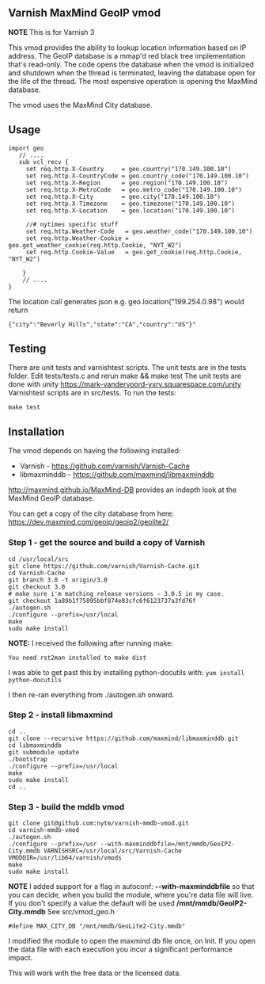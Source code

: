 Varnish MaxMind GeoIP vmod
--------------------------

**NOTE**
This is for Varnish 3

This vmod provides the ability to lookup location information based on IP address. The GeoIP database is a mmap'd red black tree implementation that's read-only. The code opens the database when the vmod is initialized and shutdown when the thread is terminated, leaving the database open for the life of the thread. The most expensive operation is opening the MaxMind database.

The vmod uses the MaxMind City database. 

## Usage

```
import geo
   // ....
   sub vcl_recv {
     set req.http.X-Country     = geo.country("170.149.100.10")
     set req.http.X-CountryCode = geo.country_code("170.149.100.10")
     set req.http.X-Region      = geo.region("170.149.100.10")
     set req.http.X-MetroCode   = geo.metro_code("170.149.100.10")
     set req.http.X-City        = geo.city("170.149.100.10")
     set req.http.X-Timezone    = geo.timezone("170.149.100.10")
     set req.http.X-Location    = geo.location("170.149.100.10")

     //# nytimes specific stuff
     set req.http.Weather-Code   = geo.weather_code("170.149.100.10")
     set req.http.Weather-Cookie = geo.get_weather_cookie(req.http.Cookie, "NYT_W2")
     set req.http.Cookie-Value   = geo.get_cookie(req.http.Cookie, "NYT_W2")

    }
    // ....
}
```
The location call generates json e.g. geo.location("199.254.0.98") would return

``{"city":"Beverly Hills","state":"CA","country":"US"}"``

## Testing
There are unit tests and varnishtest scripts. The unit tests are in the tests folder. Edit tests/tests.c and rerun make && make test
The unit tests are done with unity https://mark-vandervoord-yxrv.squarespace.com/unity
Varnishtest scripts are in src/tests. To run the tests:

```
make test
```


## Installation

The vmod depends on having the following installed:

* Varnish - https://github.com/varnish/Varnish-Cache
* libmaxminddb - https://github.com/maxmind/libmaxminddb

http://maxmind.github.io/MaxMind-DB provides an indepth look at the MaxMind GeoIP database.

You can get a copy of the city database from here: https://dev.maxmind.com/geoip/geoip2/geolite2/

### Step 1 - get the source and build a copy of Varnish


```
cd /usr/local/src
git clone https://github.com/varnish/Varnish-Cache.git
cd Varnish-Cache
git branch 3.0 -t origin/3.0
git checkout 3.0
# make sure i'm matching release versions - 3.0.5 in my case.
git checkout 1a89b1f75895bbf874e83cfc6f6123737a3fd76f
./autogen.sh
./configure --prefix=/usr/local
make
sudo make install
```

**NOTE:** I received the following after running make:

``You need rst2man installed to make dist``

I was able to get past this by installing python-docutils with:
```yum install python-docutils```

I then re-ran everything from ./autogen.sh onward.

### Step 2 - install libmaxmind
```
cd ..
git clone --recursive https://github.com/maxmind/libmaxminddb.git
cd libmaxminddb
git submodule update
./bootstrap
./configure --prefix=/usr/local
make 
sudo make install
cd ..
```

### Step 3 - build the mddb vmod
```
git clone git@github.com:nytm/varnish-mmdb-vmod.git
cd varnish-mmdb-vmod
./autogen.sh
./configure --prefix=/usr --with-maxminddbfile=/mnt/mmdb/GeoIP2-City.mmdb VARNISHSRC=/usr/local/src/Varnish-Cache VMODDIR=/usr/lib64/varnish/vmods
make
sudo make install
```

**NOTE** I added support for a flag in autoconf:  **--with-maxminddbfile** so that you can decide, when you build the module, where you're data file will live. If you don't specify a value the default will be used **/mnt/mmdb/GeoIP2-City.mmdb** See src/vmod_geo.h

```
#define MAX_CITY_DB "/mnt/mmdb/GeoLite2-City.mmdb"
```

I modified the module to open the maxmind db file once, on Init. If you open the data file with each execution you incur a significant performance impact. 

This will work with the free data or the licensed data. 


